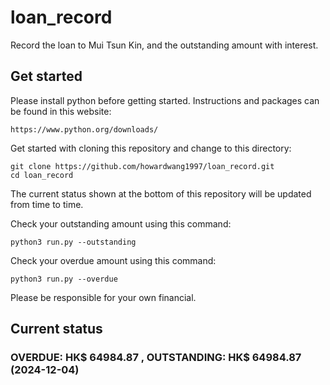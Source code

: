 # loan_record
Record the loan to Mui Tsun Kin, and the outstanding amount with interest.

## Get started
Please install python before getting started. Instructions and packages can be found in this website:
```commandline
https://www.python.org/downloads/
```
Get started with cloning this repository and change to this directory:

```
git clone https://github.com/howardwang1997/loan_record.git
cd loan_record
```
The current status shown at the bottom of this repository will be updated from time to time.

Check your outstanding amount using this command:
```commandline
python3 run.py --outstanding
```
Check your overdue amount using this command:
```commandline
python3 run.py --overdue
```
Please be responsible for your own financial.
## Current status 

### OVERDUE: HK$ 64984.87 , OUTSTANDING: HK$  64984.87 (2024-12-04)